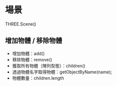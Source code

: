 # 場景
THREE.Scene()

## 增加物體 / 移除物體
* 增加物體：add()
* 移除物體：remove()
* 獲取所有物體（陣列型態）：children()
* 透過物體名字取得物體：getObjectByName(name);
* 物體數量：children.length